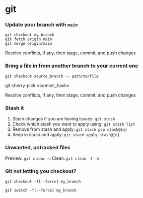 # git

### Update your branch with `main`
```
git checkout my_branch
git fetch origin main
git merge origin/main
```
Resolve conflicts, if any, then stage, commit, and push changes

### Bring a file in from another branch to your current one
`git checkout source_branch -- path/to/file`

git cherry-pick <commit_hash>

Resolve conflicts, if any, then stage, commit, and push changes

### Stash it
1. Stash changes if you are having issues: `git stash`
2. Check which stash you want to apply using: `git stash list`
3. Remove from stash and apply: `git stash pop stash@{n}`
4. Keep in stash and apply: `git stash apply stash@{n}`

### Unwanted, untracked files
Preview: `git clean -n`
Clean: `git clean -f -d`

### Git not letting you checkout?
`git checkout -f[--force] my_branch`

`git switch -f[--force] my_branch`